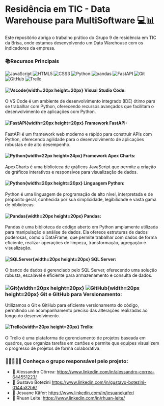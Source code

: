 # Residência em TIC - Data Warehouse para MultiSoftware 💻📊

Este repositório abriga o trabalho prático do Grupo 9 de residência em TIC da Brisa, onde estamos desenvolvendo um Data Warehouse com os indicadores da empresa.

### 📚Recursos Principais


![JavaScript](https://img.shields.io/static/v1?style=for-the-badge&message=JavaScript&color=222222&logo=JavaScript&logoColor=F7DF1E&label=) ![HTML5](https://img.shields.io/static/v1?style=for-the-badge&message=HTML5&color=E34F26&logo=HTML5&logoColor=FFFFFF&label=) ![CSS3](https://img.shields.io/static/v1?style=for-the-badge&message=CSS3&color=1572B6&logo=CSS3&logoColor=FFFFFF&label=) ![Python](https://img.shields.io/static/v1?style=for-the-badge&message=Python&color=3776AB&logo=Python&logoColor=FFFFFF&label=) ![pandas](https://img.shields.io/static/v1?style=for-the-badge&message=pandas&color=150458&logo=pandas&logoColor=FFFFFF&label=) ![FastAPI](https://img.shields.io/static/v1?style=for-the-badge&message=FastAPI&color=009688&logo=FastAPI&logoColor=FFFFFF&label=) ![Git](https://img.shields.io/static/v1?style=for-the-badge&message=Git&color=F05032&logo=Git&logoColor=FFFFFF&label=) ![GitHub](https://img.shields.io/static/v1?style=for-the-badge&message=GitHub&color=181717&logo=GitHub&logoColor=FFFFFF&label=) ![Trello](https://img.shields.io/static/v1?style=for-the-badge&message=Trello&color=0052CC&logo=Trello&logoColor=FFFFFF&label=)

#### ![Vscode](https://cdn.jsdelivr.net/gh/devicons/devicon@latest/icons/vscode/vscode-original.svg){width=20px height=20px} Visual Studio Code:
O VS Code é um ambiente de desenvolvimento integrado (IDE) ótimo para se trabalhar com Python, oferecendo recursos avançados que facilitam o desenvolvimento de aplicações com Python.

#### ![FastAPI](https://cdn.jsdelivr.net/gh/devicons/devicon@latest/icons/fastapi/fastapi-original.svg){width=20px height=20px} Framework FastAPI:
FastAPI é um framework web moderno e rápido para construir APIs com Python, oferecendo agilidade para o desenvolvimento de aplicações robustas e de alto desempenho.

#### ![Python](https://camo.githubusercontent.com/1c6bf58773397d03c9e8e52acb8541bb8d732a47acbb4bc669824f73ad8112e4/68747470733a2f2f617065786368617274732e636f6d2f6d656469612f617065786368617274732d6c6f676f2e706e67){width=22px height=24px} Framework Apex Charts:
ApexCharts é uma biblioteca de gráficos JavaScript que permite a criação de gráficos interativos e responsivos para visualização de dados.

#### ![Python](https://cdn.jsdelivr.net/gh/devicons/devicon@latest/icons/python/python-original.svg){width=20px height=20px} Linguagem Python:
Python é uma linguagem de programação de alto nível, interpretada e de propósito geral, conhecida por sua simplicidade, legibilidade e vasta gama de bibliotecas.

#### ![Pandas](https://cdn.jsdelivr.net/gh/devicons/devicon@latest/icons/pandas/pandas-original.svg){width=20px height=20px} Pandas:
Pandas é uma biblioteca de código aberto em Python amplamente utilizada para manipulação e análise de dados. Ela oferece estruturas de dados poderosas, como o DataFrame, que permite trabalhar com dados de forma eficiente, realizar operações de limpeza, transformação, agregação e visualização.

#### ![SQLServer](https://cdn.jsdelivr.net/gh/devicons/devicon@latest/icons/microsoftsqlserver/microsoftsqlserver-original.svg){width=20px height=20px} SQL Server:
O banco de dados é gerenciado pelo SQL Server, oferecendo uma solução robusta, escalável e eficiente para armazenamento e consulta de dados.

### ![Git](https://cdn.jsdelivr.net/gh/devicons/devicon@latest/icons/git/git-original.svg){width=20px height=20px} ![GitHub](https://cdn.jsdelivr.net/gh/devicons/devicon@latest/icons/github/github-original.svg){width=20px height=20px} Git e GitHub para Versionamento:

Utilizamos o Git e GitHub para eficiente versionamento do código, permitindo um acompanhamento preciso das alterações realizadas ao longo do desenvolvimento.

#### ![Trello](https://cdn.jsdelivr.net/gh/devicons/devicon@latest/icons/trello/trello-original.svg){width=20px height=20px} Trello:
O Trello é uma plataforma de gerenciamento de projetos baseada em quadros, que organiza tarefas em cartões e permite que equipes visualizem o progresso de projetos de forma colaborativa.



### 🙆‍♀️🙅💁🙋 Conheça o grupo responsável pelo projeto:

- 💬 Alessandro Côrrea: https://www.linkedin.com/in/alessandro-correa-644551223/
- 💬 Gustavo Botezini https://www.linkedin.com/in/gustavo-botezini-0144a32b6/
- 💬 Jesuane Käfer: https://www.linkedin.com/in/jesuanekafer/
- 💬 Rhuan Leite: https://www.linkedin.com/in/rhuan-leite/